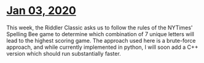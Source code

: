 # [Jan 03, 2020](https://fivethirtyeight.com/features/can-you-solve-the-vexing-vexillology/)

This week, the Riddler Classic asks us to follow the rules of the NYTimes' Spelling Bee game to determine which combination of 7 unique letters will lead to the highest scoring game. The approach used here is a brute-force approach, and while currently implemented in python, I will soon add a C++ version which should run substantially faster.
